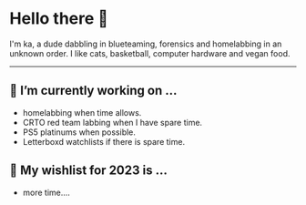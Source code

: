 # Hello there 👋

I'm ka, a dude dabbling in blueteaming, forensics and homelabbing in an unknown order. I like cats, basketball, computer hardware and vegan food.

---

## 🔭 I’m currently working on ...

* homelabbing when time allows.
* CRTO red team labbing when I have spare time.
* PS5 platinums when possible.
* Letterboxd watchlists if there is spare time.

## 🔭 My wishlist for 2023 is ...
* more time....


<!--
**this page** is a ✨ _special_ ✨ repository because its `README.md` (this file) appears on your GitHub profile.

Here are some ideas to get you started:

- 🔭 I’m currently working on ...
- 🌱 I’m currently learning ...
- 👯 I’m looking to collaborate on ...
- 🤔 I’m looking for help with ...
- 💬 Ask me about ...
- 📫 How to reach me: ...
- 😄 Pronouns: ...
- ⚡ Fun fact: ...
-->